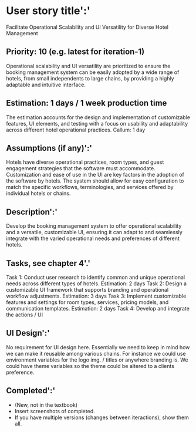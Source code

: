 # User story title':'

Facilitate Operational Scalability and UI Versatility for Diverse Hotel Management

## Priority: 10 (e.g. latest for iteration-1)

Operational scalability and UI versatility are prioritized to ensure the booking management system can be easily adopted by a wide range of hotels, from small independents to large chains, by providing a highly adaptable and intuitive interface.

## Estimation: 1 days / 1 week production time

The estimation accounts for the design and implementation of customizable features, UI elements, and testing with a focus on usability and adaptability across different hotel operational practices.
Callum: 1 day

## Assumptions (if any)':'

Hotels have diverse operational practices, room types, and guest engagement strategies that the software must accommodate.
Customization and ease of use in the UI are key factors in the adoption of the software by hotels.
The system should allow for easy configuration to match the specific workflows, terminologies, and services offered by individual hotels or chains.

## Description':'

Develop the booking management system to offer operational scalability and a versatile, customizable UI, ensuring it can adapt to and seamlessly integrate with the varied operational needs and preferences of different hotels.

## Tasks, see chapter 4'.'

Task 1: Conduct user research to identify common and unique operational needs across different types of hotels. Estimation: 2 days
Task 2: Design a customizable UI framework that supports branding and operational workflow adjustments. Estimation: 3 days
Task 3: Implement customizable features and settings for room types, services, pricing models, and communication templates. Estimation: 2 days
Task 4: Develop and integrate the actions / UI

## UI Design':'

No requirement for UI design here. Essentially we need to keep in mind how we can make it reusable among various chains. For instance we could use environment variables for the logo img. / titles or anywhere branding is. We could have theme variables so the theme could be altered to a clients preference.

## Completed':'

* (New, not in the textbook)
* Insert screenshots of completed.
* If you have multiple versions (changes between iteractions), show them all.
